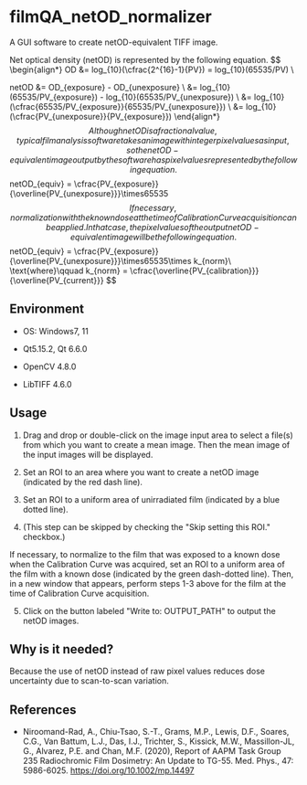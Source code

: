 # filmQA_netOD_normalizer
A GUI software to create netOD-equivalent TIFF image.

Net optical density (netOD) is represented by the following equation.
$$
\begin{align*}
OD &= log_{10}(\cfrac{2^{16}-1}{PV}) = log_{10}(65535/PV) \\

netOD &= OD_{exposure} - OD_{unexposure} \\
&= log_{10}(65535/PV_{exposure}) - log_{10}(65535/PV_{unexposure}) \\
&= log_{10}(\cfrac{65535/PV_{exposure}}{65535/PV_{unexposure}})  \\
&= log_{10}(\cfrac{PV_{unexposure}}{PV_{exposure}})
\end{align*}
$$
Although netOD is a fractional value, typical film analysis software takes an image with integer pixel values as input, so the netOD-equivalent image output by the software has pixel values represented by the following equation.
$$
netOD_{equiv} = \cfrac{PV_{exposure}}{\overline{PV_{unexposure}}}\times65535
$$
If necessary, normalization with the known dose at the time of Calibration Curve acquisition can be applied. In that case, the pixel values of the output netOD-equivalent image will be the following equation.
$$
netOD_{equiv} = \cfrac{PV_{exposure}}{\overline{PV_{unexposure}}}\times65535\times k_{norm}\\ 
\text{where}\qquad
k_{norm} = \cfrac{\overline{PV_{calibration}}}{\overline{PV_{current}}}
$$


## Environment

- OS: Windows7, 11

- Qt5.15.2, Qt 6.6.0

- OpenCV 4.8.0

- LibTIFF 4.6.0



## Usage

1. Drag and drop or double-click on the image input area to select a file(s) from which you want to create a mean image. Then the mean image of the input images will be displayed. 

2. Set an ROI to an area where you want to create a netOD image (indicated by the red dash line).

3. Set an ROI to a uniform area of unirradiated film (indicated by a blue dotted line). 

4. (This step can be skipped by checking the "Skip setting this ROI." checkbox.) 

  If necessary, to normalize to the film that was exposed to a known dose when the Calibration Curve was acquired, set an ROI to a uniform area of the film with a known dose (indicated by the green dash-dotted line). Then, in a new window that appears, perform steps 1-3 above for the film at the time of Calibration Curve acquisition.

5. Click on the button labeled "Write to: OUTPUT_PATH" to output the netOD images.



## Why is it needed?

Because the use of netOD instead of raw pixel values reduces dose uncertainty due to scan-to-scan variation.



## References

- Niroomand-Rad, A., Chiu-Tsao, S.-T., Grams, M.P., Lewis, D.F., Soares, C.G., Van Battum, L.J., Das, I.J., Trichter, S., Kissick, M.W., Massillon-JL, G., Alvarez, P.E. and Chan, M.F. (2020), Report of AAPM Task Group 235 Radiochromic Film Dosimetry: An Update to TG-55. Med. Phys., 47: 5986-6025. https://doi.org/10.1002/mp.14497
